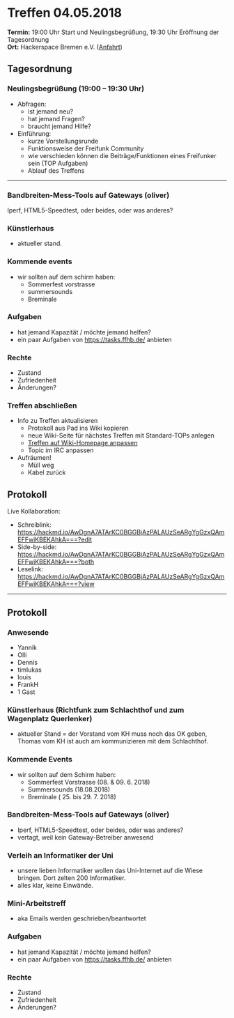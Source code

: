 # Treffen 04.05.2018

**Termin:** 19:00 Uhr Start und Neulingsbegrüßung, 19:30 Uhr Eröffnung der Tagesordnung  
**Ort:** Hackerspace Bremen e.V. ([Anfahrt](https://www.hackerspace-bremen.de/anfahrt/))

## Tagesordnung
### Neulingsbegrüßung (19:00 – 19:30 Uhr)
- Abfragen:
    - ist jemand neu?
    - hat jemand Fragen?
    - braucht jemand Hilfe?
- Einführung:
    - kurze Vorstellungsrunde
    - Funktionsweise der Freifunk Community
    - wie verschieden können die Beiträge/Funktionen eines Freifunker sein (TOP Aufgaben)
    - Ablauf des Treffens

---

### Bandbreiten-Mess-Tools auf Gateways (oliver)
Iperf, HTML5-Speedtest, oder beides, oder was anderes?

### Künstlerhaus
- aktueller stand.

### Kommende events
- wir sollten auf dem schirm haben: 
  * Sommerfest vorstrasse
  * summersounds
  * Breminale

### Aufgaben
- hat jemand Kapazität / möchte jemand helfen?
- ein paar Aufgaben von https://tasks.ffhb.de/ anbieten

### Rechte
- Zustand
- Zufriedenheit
- Änderungen?

### Treffen abschließen
- Info zu Treffen aktualisieren
  - Protokoll aus Pad ins Wiki kopieren
  - neue Wiki-Seite für nächstes Treffen mit Standard-TOPs anlegen
  - [Treffen auf Wiki-Homepage anpassen](Home)
  - Topic im IRC anpassen
- Aufräumen!
  - Müll weg
  - Kabel zurück


## Protokoll
Live Kollaboration:
- Schreiblink: https://hackmd.io/AwDgnA7ATArKC0BGGBjAzPALAUzSeARgYgGzxQAmEFFwiKBEKAhkA===?edit
- Side-by-side: https://hackmd.io/AwDgnA7ATArKC0BGGBjAzPALAUzSeARgYgGzxQAmEFFwiKBEKAhkA===?both
- Leselink: https://hackmd.io/AwDgnA7ATArKC0BGGBjAzPALAUzSeARgYgGzxQAmEFFwiKBEKAhkA===?view

---

## Protokoll
### Anwesende
- Yannik
- Olli
- Dennis
- timlukas
- louis
- FrankH
- 1 Gast


### Künstlerhaus (Richtfunk zum Schlachthof und zum Wagenplatz Querlenker)
- aktueller Stand = der Vorstand vom KH muss noch das OK geben, Thomas vom KH ist auch am kommunizieren mit dem Schlachthof. 

### Kommende Events
- wir sollten auf dem Schirm haben:
	* Sommerfest Vorstrasse (08. & 09. 6. 2018)
	* Summersounds (18.08.2018)
	* Breminale ( 25. bis 29. 7. 2018)

### Bandbreiten-Mess-Tools auf Gateways (oliver)
- Iperf, HTML5-Speedtest, oder beides, oder was anderes?
- vertagt, weil kein Gateway-Betreiber anwesend

### Verleih an Informatiker der Uni
- unsere lieben Informatiker wollen das Uni-Internet auf die Wiese bringen. Dort zelten 200 Informatiker.
- alles klar, keine Einwände.

### Mini-Arbeitstreff
- aka Emails werden geschrieben/beantwortet

### Aufgaben
- hat jemand Kapazität / möchte jemand helfen?
- ein paar Aufgaben von https://tasks.ffhb.de/ anbieten

### Rechte
- Zustand
- Zufriedenheit
- Änderungen?
